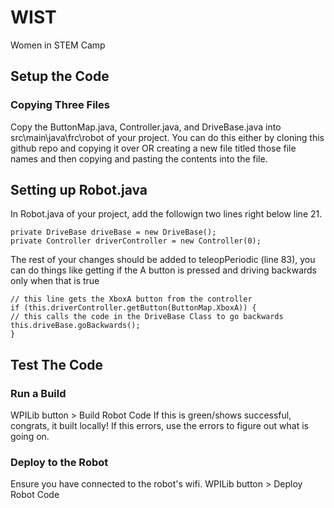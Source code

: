# WIST
Women in STEM Camp

## Setup the Code
### Copying Three Files
Copy the ButtonMap.java, Controller.java, and DriveBase.java into src\main\java\frc\robot of your project. You can do this either by cloning this github repo and copying it over OR creating a new file titled those file names and then copying and pasting the contents into the file.

## Setting up Robot.java
In Robot.java of your project, add the followign two lines right below line 21.
```
private DriveBase driveBase = new DriveBase();
private Controller driverController = new Controller(0);
```

  The rest of your changes should be added to teleopPeriodic (line 83), you can do things like getting if the A button is pressed and driving backwards only when that is true
```
// this line gets the XboxA button from the controller
if (this.driverController.getButton(ButtonMap.XboxA)) {
// this calls the code in the DriveBase Class to go backwards
this.driveBase.goBackwards();
}
```

## Test The Code
### Run a Build
WPILib button > Build Robot Code
If this is green/shows successful, congrats, it built locally!
If this errors, use the errors to figure out what is going on.

### Deploy to the Robot
Ensure you have connected to the robot's wifi.
WPILib button > Deploy Robot Code

